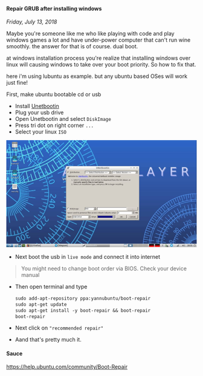 #### Repair GRUB after installing windows
_Friday, July 13, 2018_

Maybe you're someone like me who like playing with code and play windows games a 
lot and have under-power computer that can't run wine smoothly. the answer for 
that is of course. dual boot.

at windows installation process you're realize that installing windows over linux 
will causing windows to take over your boot priority. So how to fix that.

here i'm using lubuntu as example. but any ubuntu based OSes will work just fine!

First, make ubuntu bootable cd or usb
* Install [Unetbootin](https://unetbootin.github.io/)
* Plug your usb drive
* Open Unetbootin and select `DiskImage`
* Press tri dot on right corner `...`
* Select your linux `ISO`
<div class="row">
    <div class="col-sm-2"></div>
    <div class="col-sm-8">
        <div class="thumbnail">
            <img class="img-responsive" src="./posts/2018-07-13-repair-grub-after-installing-windows/1.jpg" alt="img">
        </div>
    </div>
    <div class="col-sm-2"></div>
</div>

* Next boot the usb in `live mode` and connect it into internet
> You might need to change boot order via BIOS. Check your device manual

* Then open terminal and type
	```
	sudo add-apt-repository ppa:yannubuntu/boot-repair
	sudo apt-get update
	sudo apt-get install -y boot-repair && boot-repair
	boot-repair
	```

* Next click on `"recommended repair"`
* Aand that's pretty much it.

#### Sauce
<https://help.ubuntu.com/community/Boot-Repair>
